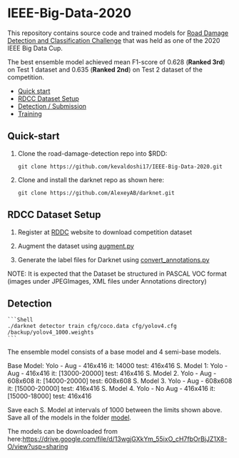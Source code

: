# IEEE-Big-Data-2020
This repository contains source code and trained models for [Road Damage Detection and Classification Challenge](https://rdd2020.sekilab.global/) that was held as one of the 2020 IEEE Big Data Cup.

The best ensemble model achieved mean F1-score of 0.628 (**Ranked 3rd**) on Test 1 dataset and 0.635 (**Ranked 2nd**) on Test 2 dataset of the competition.

- [Quick start](#quick-start)
- [RDCC Dataset Setup](#RDCC-Dataset-Setup)
- [Detection / Submission](#Detection)
- [Training](#Training)

## Quick-start
1. Clone the road-damage-detection repo into $RDD: 

    ```Shell
    git clone https://github.com/kevaldoshi17/IEEE-Big-Data-2020.git
    ```

2. Clone and install the darknet repo as shown here:

    ```Shell
    git clone https://github.com/AlexeyAB/darknet.git
    ```

## RDCC Dataset Setup

1. Register at [RDDC](https://rdd2020.sekilab.global/) website to download competition dataset

2. Augment the dataset using [augment.py](https://github.com/kevaldoshi17/IEEE-Big-Data-2020/blob/master/augment.py)

3. Generate the label files for Darknet using [convert_annotations.py](https://github.com/kevaldoshi17/IEEE-Big-Data-2020/blob/master/convert_annotations.py)

NOTE: It is expected that the Dataset be structured in PASCAL VOC format (images under JPEGImages, XML files under Annotations directory)

## Detection

    ```Shell
    ./darknet detector train cfg/coco.data cfg/yolov4.cfg /backup/yolov4_1000.weights
    ```

The ensemble model consists of a base model and 4 semi-base models. 

Base Model: Yolo - Aug - 416x416 it: 14000 test: 416x416
S. Model 1: Yolo - Aug - 416x416 it: [13000-20000] test: 416x416
S. Model 2. Yolo - Aug - 608x608 it: [14000-20000] test: 608x608
S. Model 3. Yolo - Aug - 608x608 it: [15000-20000] test: 416x416
S. Model 4. Yolo - No Aug - 416x416 it: [15000-18000] test: 416x416

Save each S. Model at intervals of 1000 between the limits shown above. Save all of the models in the folder [model](https://github.com/kevaldoshi17/IEEE-Big-Data-2020/tree/master/models).


The models can be downloaded from here:https://drive.google.com/file/d/13wgjGXkYm_55ixO_cH7fbOrBjJZ1X8-O/view?usp=sharing
